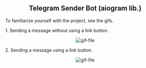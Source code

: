 <h2 align="center">Telegram Sender Bot (aiogram lib.)</h2>
<p>To familiarize yourself with the project, see the gifs.</p>
<p>1. Sending a message without using a link button.</p>
<p align="center"><img src="./sender_no_button.gif" alt="gif-file"/></p>
<p>2. Sending a message using a link button.</p>
<p align="center"><img src="./sender_button.gif" alt="gif-file"/></p>